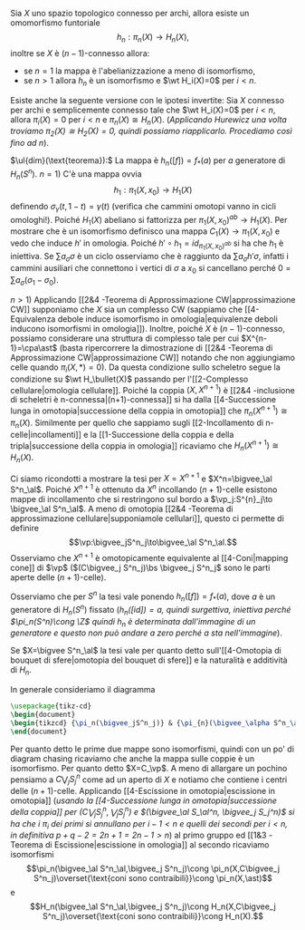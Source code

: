 Sia $X$ uno spazio topologico connesso per archi, allora esiste un omomorfismo funtoriale$$h_n:\pi_n(X)\to H_n(X),$$inoltre se $X$ è $(n-1)$-connesso allora:
- se $n=1$ la mappa è l'abelianizzazione a meno di isomorfismo,
- se $n>1$ allora $h_n$ è un isomorfismo e $\wt H_i(X)=0$ per $i<n$.

Esiste anche la seguente versione con le ipotesi invertite:
Sia $X$ connesso per archi e semplicemente connesso tale che $\wt H_i(X)=0$ per $i<n$, 
allora $\pi_i(X)=0$ per $i<n$ e $\pi_n(X)\cong H_n(X)$.
(*Applicando Hurewicz una volta troviamo $\pi_2(X)\cong H_2(X)=0$, quindi possiamo riapplicarlo. Procediamo così fino ad $n$*).

$\ul{dim}(\text{teorema}):$
La mappa è $h_n([f])=f_\ast(a)$ per $a$ generatore di $H_n(S^n)$.
$n=1$) C'è una mappa ovvia $$h_1:\pi_1(X,x_0)\to H_1(X)$$definendo $\sigma_\gamma(t,1-t)=\gamma(t)$ (verifica che cammini omotopi vanno in cicli omologhi!). 
Poiché $H_1(X)$ abeliano si fattorizza per $\pi_1(X,x_0)^{ab}\to H_1(X)$. 
Per mostrare che è un isomorfismo definisco una mappa $C_1(X)\to \pi_1(X,x_0)$ e vedo che induce $h'$ in omologia. Poiché $h'\circ h_1=id_{\pi_1(X,x_0)^{ab}}$ si ha che $h_1$ è iniettiva.
Se $\sum a_\sigma\sigma$ è un ciclo osserviamo che è raggiunto da $\sum a_\sigma h'\sigma$, infatti i cammini ausiliari che connettono i vertici di $\sigma$ a $x_0$ si cancellano perché $0=\sum a_\sigma(\sigma_1-\sigma_0)$.

$n>1$) Applicando [[2&4 -Teorema di Approssimazione CW|approssimazione CW]] supponiamo che $X$ sia un complesso CW (sappiamo che [[4-Equivalenza debole induce isomorfismo in omologia|equivalenze deboli inducono isomorfismi in omologia]]). 
Inoltre, poiché $X$ è $(n-1)$-connesso, possiamo considerare una struttura di complesso tale per cui $X^{n-1}=\cpa\ast$ (basta ripercorrere la dimostrazione di [[2&4 -Teorema di Approssimazione CW|approssimazione CW]] notando che non aggiungiamo celle quando $\pi_i(X,\ast)=0$). Da questa condizione sullo scheletro segue la condizione su $\wt H_\bullet(X)$ passando per l'[[2-Complesso cellulare|omologia cellulare]].
Poiché la coppia $(X,X^{n+1})$ è [[2&4 -inclusione di scheletri è n-connessa|(n+1)-connessa]] si ha dalla [[4-Successione lunga in omotopia|successione della coppia in omotopia]] che $\pi_{n}(X^{n+1})\cong \pi_n(X)$. 
Similmente per quello che sappiamo sugli [[2-Incollamento di n-celle|incollamenti]] e la [[1-Successione della coppia e della tripla|successione della coppia in omologia]] ricaviamo che $H_n(X^{n+1})\cong H_n(X)$.

Ci siamo ricondotti a mostrare la tesi per $X=X^{n+1}$ e $X^n=\bigvee_\al S^n_\al$.
Poiché $X^{n+1}$ è ottenuto da $X^n$ incollando $(n+1)$-celle esistono mappe di incollamento che si restringono sul bordo a $\vp_j:S^{n}_j\to \bigvee_\al S^n_\al$. A meno di omotopia [[2&4 -Teorema di approssimazione cellulare|supponiamole cellulari]], questo ci permette di definire$$\vp:\bigvee_jS^n_j\to\bigvee_\al S^n_\al.$$Osserviamo che $X^{n+1}$ è omotopicamente equivalente al [[4-Coni|mapping cone]] di $\vp$ ($(C\bigvee_j S^n_j)\bs \bigvee_j S^n_j$ sono le parti aperte delle $(n+1)$-celle).

Osserviamo che per $S^n$ la tesi vale ponendo $h_n([f])=f_\ast(a)$, dove $a$ è un generatore di $H_n(S^n)$ fissato (*$h_n([id])=a$, quindi surgettiva, iniettiva perché $\pi_n(S^n)\cong \Z$ quindi $h_n$ è determinata dall'immagine di un generatore e questo non può andare a zero perché $a$ sta nell'immagine*). 

Se $X=\bigvee S^n_\al$ la tesi vale per quanto detto sull'[[4-Omotopia di bouquet di sfere|omotopia del bouquet di sfere]] e la naturalità e additività di $H_n$.

In generale consideriamo il diagramma
```tikz 
\usepackage{tikz-cd} 
\begin{document} 
\begin{tikzcd} {\pi_n(\bigvee_jS^n_j)} & {\pi_{n}(\bigvee_\alpha S^n_\alpha)} & {\pi_{n}(\bigvee_\alpha S^n_\alpha,\bigvee_j S^n_j)} & 0 \\ {H_n(\bigvee_jS^n_j)} & {H_{n}(\bigvee_\alpha S^n_\alpha)} & {H_{n}(\bigvee_\alpha S^n_\alpha,\bigvee_j S^n_j)} & 0 \arrow[from=1-1, to=1-2] \arrow[from=2-1, to=2-2] \arrow[from=1-2, to=1-3] \arrow[from=2-2, to=2-3] \arrow[from=2-3, to=2-4] \arrow[from=1-3, to=1-4] \arrow[from=1-3, to=2-3] \arrow[from=1-2, to=2-2] \arrow[from=1-1, to=2-1] \end{tikzcd}
\end{document}
```
Per quanto detto le prime due mappe sono isomorfismi, quindi con un po' di diagram chasing ricaviamo che anche la mappa sulle coppie è un isomorfismo.
Per quanto detto $X=C_\vp$. A meno di allargare un pochino pensiamo a $C\bigvee_j S^n_j$ come ad un aperto di $X$ e notiamo che contiene i centri delle $(n+1)$-celle.
Applicando [[4-Escissione in omotopia|escissione in omotopia]] (*usando la [[4-Successione lunga in omotopia|successione della coppia]] per $(C\bigvee_j S_j^n, \bigvee_j S_j^n)$ e $(\bigvee_\al S_\al^n, \bigvee_j S_j^n)$ si ha che i $\pi_i$ dei primi si annullano per $i-1<n$ e quelli dei secondi per $i<n$, in definitiva $p+q-2=2n+1=2n-1>n$*) al primo gruppo ed [[1&3 -Teorema di Escissione|escissione in omologia]] al secondo ricaviamo isomorfismi $$\pi_n(\bigvee_\al S^n_\al,\bigvee_j S^n_j)\cong \pi_n(X,C\bigvee_j S^n_j)\overset{\text{coni sono contraibili}}\cong \pi_n(X,\ast)$$e$$H_n(\bigvee_\al S^n_\al,\bigvee_j S^n_j)\cong H_n(X,C\bigvee_j S^n_j)\overset{\text{coni sono contraibili}}\cong H_n(X).$$